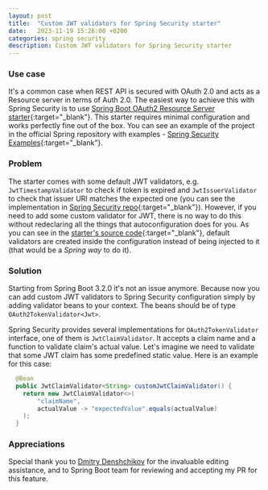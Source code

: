 ```yaml
---
layout: post
title:  "Custom JWT validators for Spring Security starter"
date:   2023-11-19 15:26:00 +0200
categories: spring security
description: Custom JWT validators for Spring Security starter
---
```


### Use case

It's a common case when REST API is secured with OAuth 2.0 and acts as a Resource server in terms of Auth 2.0. The easiest way to achieve this with Spring Security is to use [Spring Boot OAuth2 Resource Server starter](https://docs.spring.io/spring-security/reference/servlet/oauth2/resource-server/index.html){:target="_blank"}. This starter requires minimal configuration and works perfectly fine out of the box. You can see an example of the project in the official Spring repository with examples - [Spring Security Examples](https://github.com/spring-projects/spring-security-samples/blob/main/servlet/spring-boot/java/oauth2/resource-server/hello-security){:target="_blank"}.

### Problem

The starter comes with some default JWT validators, e.g. `JwtTimestampValidator` to check if token is expired and `JwtIssuerValidator` to check that issuer URI matches the expected one (you can see the implementation in [Spring Security repo](https://github.com/spring-projects/spring-security/blob/d9587875619f568054a58107fd80d38bff59c1d7/oauth2/oauth2-jose/src/main/java/org/springframework/security/oauth2/jwt/JwtValidators.java#L54){:target="_blank"}).
However, if you need to add some custom validator for JWT, there is no way to do this without redeclaring all the things that autoconfiguration does for you. As you can see in the [starter's source code](https://github.com/spring-projects/spring-boot/blob/3.1.x/spring-boot-project/spring-boot-autoconfigure/src/main/java/org/springframework/boot/autoconfigure/security/oauth2/resource/servlet/OAuth2ResourceServerJwtConfiguration.java){:target="_blank"}, default validators are created inside the configuration instead of being injected to it (that would be a *Spring way* to do it).

### Solution

Starting from Spring Boot 3.2.0 it's not an issue anymore. Because now you can add custom JWT validators to 
Spring Security configuration simply by adding validator beans to your context. The beans should be of type 
`OAuth2TokenValidator<Jwt>`.

Spring Security provides several implementations for `OAuth2TokenValidator` interface, one of them is 
`JwtClaimValidator`. It accepts a claim name and a function to validate claim's actual value.
Let's imagine we need to validate that some JWT claim has some predefined static value. Here is an example for this case:

```java
  @Bean
  public JwtClaimValidator<String> customJwtClaimValidator() {
    return new JwtClaimValidator<>(
        "claimName",
        actualValue -> "expectedValue".equals(actualValue)
    );
  }
```

### Appreciations

Special thank you to [Dmitry Denshchikov](https://medium.com/@HereAndBeyond) for the invaluable editing assistance,
and to Spring Boot team for reviewing and accepting my PR for this feature.